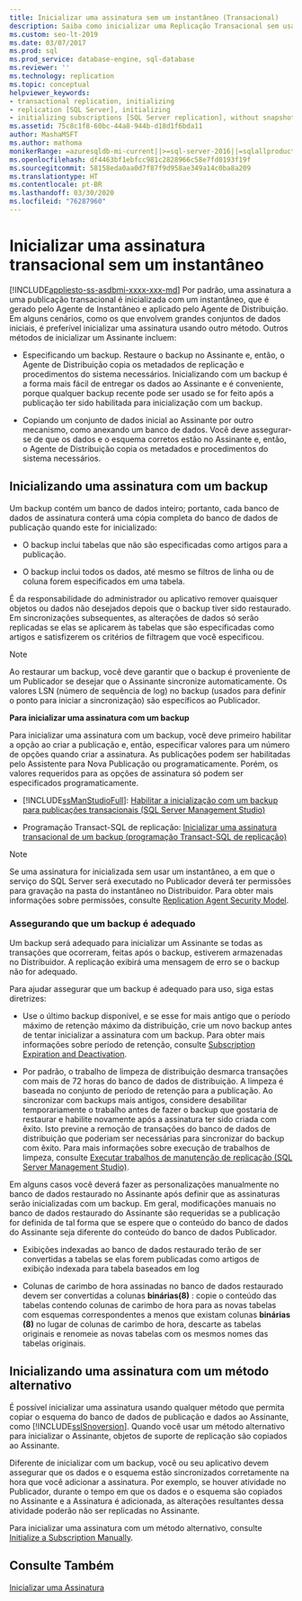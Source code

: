 ```yaml
---
title: Inicializar uma assinatura sem um instantâneo (Transacional)
description: Saiba como inicializar uma Replicação Transacional sem usar um instantâneo do SQL Server.
ms.custom: seo-lt-2019
ms.date: 03/07/2017
ms.prod: sql
ms.prod_service: database-engine, sql-database
ms.reviewer: ''
ms.technology: replication
ms.topic: conceptual
helpviewer_keywords:
- transactional replication, initializing
- replication [SQL Server], initializing
- initializing subscriptions [SQL Server replication], without snapshots
ms.assetid: 75c8c1f8-60bc-44a8-944b-d18d1f6bda11
author: MashaMSFT
ms.author: mathoma
monikerRange: =azuresqldb-mi-current||>=sql-server-2016||=sqlallproducts-allversions
ms.openlocfilehash: df4463bf1ebfcc981c2828966c58e7fd0193f19f
ms.sourcegitcommit: 58158eda0aa0d7f87f9d958ae349a14c0ba8a209
ms.translationtype: HT
ms.contentlocale: pt-BR
ms.lasthandoff: 03/30/2020
ms.locfileid: "76287960"
---
```

# <a name="initialize-a-transactional-subscription-without-a-snapshot"></a>Inicializar uma assinatura transacional sem um instantâneo
[!INCLUDE[appliesto-ss-asdbmi-xxxx-xxx-md](../../includes/appliesto-ss-asdbmi-xxxx-xxx-md.md)]
  Por padrão, uma assinatura a uma publicação transacional é inicializada com um instantâneo, que é gerado pelo Agente de Instantâneo e aplicado pelo Agente de Distribuição. Em alguns cenários, como os que envolvem grandes conjuntos de dados iniciais, é preferível inicializar uma assinatura usando outro método. Outros métodos de inicializar um Assinante incluem:  
  
-   Especificando um backup. Restaure o backup no Assinante e, então, o Agente de Distribuição copia os metadados de replicação e procedimentos do sistema necessários. Inicializando com um backup é a forma mais fácil de entregar os dados ao Assinante e é conveniente, porque qualquer backup recente pode ser usado se for feito após a publicação ter sido habilitada para inicialização com um backup.  
  
-   Copiando um conjunto de dados inicial ao Assinante por outro mecanismo, como anexando um banco de dados. Você deve assegurar-se de que os dados e o esquema corretos estão no Assinante e, então, o Agente de Distribuição copia os metadados e procedimentos do sistema necessários.  
  
## <a name="initializing-a-subscription-with-a-backup"></a>Inicializando uma assinatura com um backup  
 Um backup contém um banco de dados inteiro; portanto, cada banco de dados de assinatura conterá uma cópia completa do banco de dados de publicação quando este for inicializado:  
  
-   O backup inclui tabelas que não são especificadas como artigos para a publicação.  
  
-   O backup inclui todos os dados, até mesmo se filtros de linha ou de coluna forem especificados em uma tabela.  
  
 É da responsabilidade do administrador ou aplicativo remover quaisquer objetos ou dados não desejados depois que o backup tiver sido restaurado. Em sincronizações subsequentes, as alterações de dados só serão replicadas se elas se aplicarem às tabelas que são especificadas como artigos e satisfizerem os critérios de filtragem que você especificou.  
  
> [!NOTE]  
>  Ao restaurar um backup, você deve garantir que o backup é proveniente de um Publicador se desejar que o Assinante sincronize automaticamente. Os valores LSN (número de sequência de log) no backup (usados para definir o ponto para iniciar a sincronização) são específicos ao Publicador.  
  
 **Para inicializar uma assinatura com um backup**  
  
 Para inicializar uma assinatura com um backup, você deve primeiro habilitar a opção ao criar a publicação e, então, especificar valores para um número de opções quando criar a assinatura. As publicações podem ser habilitadas pelo Assistente para Nova Publicação ou programaticamente. Porém, os valores requeridos para as opções de assinatura só podem ser especificados programaticamente.  
  
-   [!INCLUDE[ssManStudioFull](../../includes/ssmanstudiofull-md.md)]: [Habilitar a inicialização com um backup para publicações transacionais &#40;SQL Server Management Studio&#41;](../../relational-databases/replication/enable-initialization-with-backup-for-transactional-publications.md)  
  
-   Programação Transact-SQL de replicação: [Inicializar uma assinatura transacional de um backup &#40;programação Transact-SQL de replicação&#41;](../../relational-databases/replication/initialize-a-transactional-subscription-from-a-backup.md)  
  
> [!NOTE]  
>  Se uma assinatura for inicializada sem usar um instantâneo, a em que o serviço do SQL Server será executado no Publicador deverá ter permissões para gravação na pasta do instantâneo no Distribuidor. Para obter mais informações sobre permissões, consulte [Replication Agent Security Model](../../relational-databases/replication/security/replication-agent-security-model.md).  
  
### <a name="ensuring-the-suitability-of-a-backup"></a>Assegurando que um backup é adequado  
 Um backup será adequado para inicializar um Assinante se todas as transações que ocorreram, feitas após o backup, estiverem armazenadas no Distribuidor. A replicação exibirá uma mensagem de erro se o backup não for adequado.  
  
 Para ajudar assegurar que um backup é adequado para uso, siga estas diretrizes:  
  
-   Use o último backup disponível, e se esse for mais antigo que o período máximo de retenção máximo da distribuição, crie um novo backup antes de tentar inicializar a assinatura com um backup. Para obter mais informações sobre período de retenção, consulte [Subscription Expiration and Deactivation](../../relational-databases/replication/subscription-expiration-and-deactivation.md).  
  
-   Por padrão, o trabalho de limpeza de distribuição desmarca transações com mais de 72 horas do banco de dados de distribuição. A limpeza é baseada no conjunto de período de retenção para a publicação. Ao sincronizar com backups mais antigos, considere desabilitar temporariamente o trabalho antes de fazer o backup que gostaria de restaurar e habilite novamente após a assinatura ter sido criada com êxito. Isto previne a remoção de transações do banco de dados de distribuição que poderiam ser necessárias para sincronizar do backup com êxito. Para mais informações sobre execução de trabalhos de limpeza, consulte [Executar trabalhos de manutenção de replicação &#40;SQL Server Management Studio&#41;](../../relational-databases/replication/administration/run-replication-maintenance-jobs-sql-server-management-studio.md).  
  
 Em alguns casos você deverá fazer as personalizações manualmente no banco de dados restaurado no Assinante após definir que as assinaturas serão inicializadas com um backup. Em geral, modificações manuais no banco de dados restaurado do Assinante são requeridas se a publicação for definida de tal forma que se espere que o conteúdo do banco de dados do Assinante seja diferente do conteúdo do banco de dados Publicador.  
  
-   Exibições indexadas ao banco de dados restaurado terão de ser convertidas a tabelas se elas forem publicadas como artigos de exibição indexada para tabela baseados em log  
  
-   Colunas de carimbo de hora assinadas no banco de dados restaurado devem ser convertidas a colunas **binárias(8)** : copie o conteúdo das tabelas contendo colunas de carimbo de hora para as novas tabelas com esquemas correspondentes a menos que existam colunas **binárias (8)** no lugar de colunas de carimbo de hora, descarte as tabelas originais e renomeie as novas tabelas com os mesmos nomes das tabelas originais.  
  
## <a name="initializing-a-subscription-with-an-alternative-method"></a>Inicializando uma assinatura com um método alternativo  
 É possível inicializar uma assinatura usando qualquer método que permita copiar o esquema do banco de dados de publicação e dados ao Assinante, como [!INCLUDE[ssISnoversion](../../includes/ssisnoversion-md.md)]. Quando você usar um método alternativo para inicializar o Assinante, objetos de suporte de replicação são copiados ao Assinante.  
  
 Diferente de inicializar com um backup, você ou seu aplicativo devem assegurar que os dados e o esquema estão sincronizados corretamente na hora que você adicionar a assinatura. Por exemplo, se houver atividade no Publicador, durante o tempo em que os dados e o esquema são copiados no Assinante e a Assinatura é adicionada, as alterações resultantes dessa atividade poderão não ser replicadas no Assinante.  
  
 Para inicializar uma assinatura com um método alternativo, consulte [Initialize a Subscription Manually](../../relational-databases/replication/initialize-a-subscription-manually.md).  
  
## <a name="see-also"></a>Consulte Também  
 [Inicializar uma Assinatura](../../relational-databases/replication/initialize-a-subscription.md)  
  
  
